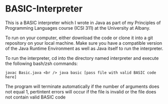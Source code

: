 # BASIC-Interpreter

This is a BASIC interpreter which I wrote in Java as part of my Principles of Programming Languages course (ICSI 311) at the University at Albany.

To run on your computer, either download the code or clone it into a git repository on your local machine. Make sure you have a compatible version of the Java Runtime Environment as well as Java itself to run the interpreter.

To run the interpreter, cd into the directory named interpreter and execute the following bash/zsh commands:

`javac Basic.java <br />
java basic [pass file with valid BASIC code here]`


The program will terminate automatically if the number of arguments does not equal 1, pertintent errors will occur if the file is invalid or the file does not contain valid BASIC code
